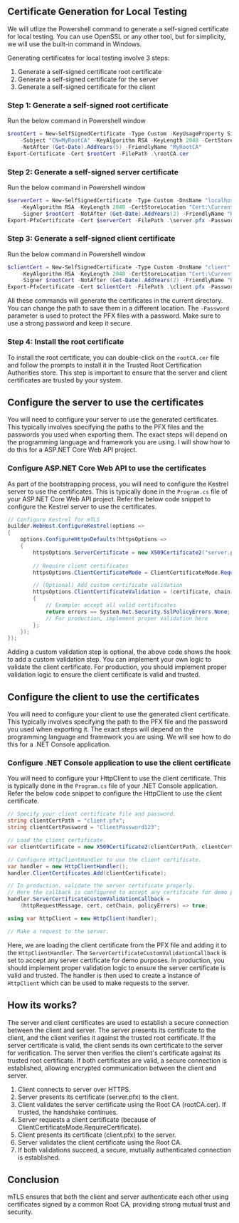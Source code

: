 
## Certificate Generation for Local Testing
We will utlize the Powershell command to generate a self-signed certificate for local testing. You can use OpenSSL or any other tool, but for simplicity, we will use the built-in command in Windows.

Generating certificates for local testing involve 3 steps:
1. Generate a self-signed certificate root certificate
2. Generate a self-signed certificate for the server
3. Generate a self-signed certificate for the client

### Step 1: Generate a self-signed root certificate

Run the below command in Powershell window

```powershell 
$rootCert = New-SelfSignedCertificate -Type Custom -KeyUsageProperty Sign -KeyUsage CertSign `
    -Subject "CN=MyRootCA" -KeyAlgorithm RSA -KeyLength 2048 -CertStoreLocation "Cert:\CurrentUser\My" `
    -NotAfter (Get-Date).AddYears(5) -FriendlyName "MyRootCA"
Export-Certificate -Cert $rootCert -FilePath .\rootCA.cer
```

### Step 2: Generate a self-signed server certificate

Run the below command in Powershell window

```powershell
$serverCert = New-SelfSignedCertificate -Type Custom -DnsName "localhost" `
    -KeyAlgorithm RSA -KeyLength 2048 -CertStoreLocation "Cert:\CurrentUser\My" `
    -Signer $rootCert -NotAfter (Get-Date).AddYears(2) -FriendlyName "BankingServiceServer"
Export-PfxCertificate -Cert $serverCert -FilePath .\server.pfx -Password (ConvertTo-SecureString -String "YourPassword123" -Force -AsPlainText)
```

### Step 3: Generate a self-signed client certificate

Run the below command in Powershell window

```powershell
$clientCert = New-SelfSignedCertificate -Type Custom -DnsName "client" `
    -KeyAlgorithm RSA -KeyLength 2048 -CertStoreLocation "Cert:\CurrentUser\My" `
    -Signer $rootCert -NotAfter (Get-Date).AddYears(2) -FriendlyName "BankingServiceClient"
Export-PfxCertificate -Cert $clientCert -FilePath .\client.pfx -Password (ConvertTo-SecureString -String "ClientPassword123" -Force -AsPlainText)
```

All these commands will generate the certificates in the current directory. You can change the path to save them in a different location. The `-Password` parameter is used to protect the PFX files with a password. Make sure to use a strong password and keep it secure.

### Step 4: Install the root certificate

To install the root certificate, you can double-click on the `rootCA.cer` file and follow the prompts to install it in the Trusted Root Certification Authorities store. This step is important to ensure that the server and client certificates are trusted by your system.

## Configure the server to use the certificates
You will need to configure your server to use the generated certificates. This typically involves specifying the paths to the PFX files and the passwords you used when exporting them. The exact steps will depend on the programming language and framework you are using.
I will show how to do this for a ASP.NET Core Web API project.

### Configure ASP.NET Core Web API to use the certificates

As part of the bootstrapping process, you will need to configure the Kestrel server to use the certificates. This is typically done in the `Program.cs` file of your ASP.NET Core Web API project. Refer the below code snippet to configure the Kestrel server to use the certificates.
```csharp
// Configure Kestrel for mTLS
builder.WebHost.ConfigureKestrel(options =>
{
    options.ConfigureHttpsDefaults(httpsOptions =>
    {
        httpsOptions.ServerCertificate = new X509Certificate2("server.pfx", "YourPassword123");
        
        // Require client certificates
        httpsOptions.ClientCertificateMode = ClientCertificateMode.RequireCertificate;

        // (Optional) Add custom certificate validation
        httpsOptions.ClientCertificateValidation = (certificate, chain, errors) =>
        {
            // Example: accept all valid certificates
            return errors == System.Net.Security.SslPolicyErrors.None;
            // For production, implement proper validation here
        };
    });
});
```

Adding a custom validation step is optional, the above code shows the hook to add a custom validation step. You can implement your own logic to validate the client certificate. For production, you should implement proper validation logic to ensure the client certificate is valid and trusted.

## Configure the client to use the certificates
You will need to configure your client to use the generated client certificate. This typically involves specifying the path to the PFX file and the password you used when exporting it. The exact steps will depend on the programming language and framework you are using.
We will see how to do this for a .NET Console application.

### Configure .NET Console application to use the client certificate

You will need to configure your HttpClient to use the client certificate. This is typically done in the `Program.cs` file of your .NET Console application. Refer the below code snippet to configure the HttpClient to use the client certificate.

```csharp
// Specify your client certificate file and password.
string clientCertPath = "client.pfx";
string clientCertPassword = "ClientPassword123";

// Load the client certificate.
var clientCertificate = new X509Certificate2(clientCertPath, clientCertPassword);

// Configure HttpClientHandler to use the client certificate.
var handler = new HttpClientHandler();
handler.ClientCertificates.Add(clientCertificate);

// In production, validate the server certificate properly.
// Here the callback is configured to accept any certificate for demo purposes.
handler.ServerCertificateCustomValidationCallback =
    (httpRequestMessage, cert, cetChain, policyErrors) => true;

using var httpClient = new HttpClient(handler);

// Make a request to the server.
```

Here, we are loading the client certificate from the PFX file and adding it to the `HttpClientHandler`. The `ServerCertificateCustomValidationCallback` is set to accept any server certificate for demo purposes. In production, you should implement proper validation logic to ensure the server certificate is valid and trusted.
The handler is then used to create a instance of `HttpClient` which can be used to make requests to the server.

## How its works?

The server and client certificates are used to establish a secure connection between the client and server. The server presents its certificate to the client, and the client verifies it against the trusted root certificate. If the server certificate is valid, the client sends its own certificate to the server for verification. The server then verifies the client's certificate against its trusted root certificate. If both certificates are valid, a secure connection is established, allowing encrypted communication between the client and server.

1. Client connects to server over HTTPS.
2. Server presents its certificate (server.pfx) to the client.
3. Client validates the server certificate using the Root CA (rootCA.cer). If trusted, the handshake continues.
4. Server requests a client certificate (because of ClientCertificateMode.RequireCertificate).
5. Client presents its certificate (client.pfx) to the server.
6. Server validates the client certificate using the Root CA.
7. If both validations succeed, a secure, mutually authenticated connection is established.

## Conclusion

mTLS ensures that both the client and server authenticate each other using certificates signed by a common Root CA, providing strong mutual trust and security.